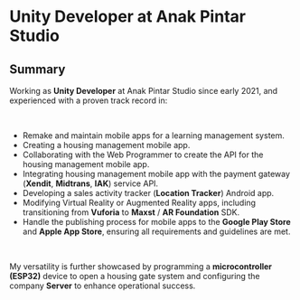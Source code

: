 # **<span class="text-primary dark:text-primaryDark">Unity Developer</span> at Anak Pintar Studio**

## **Summary**

Working as **Unity Developer** at Anak Pintar Studio since early 2021, and experienced with a proven track record in:

<br>

- Remake and maintain mobile apps for a learning management system. 
- Creating a housing management mobile app.
- Collaborating with the Web Programmer to create the API for the housing management mobile app.
- Integrating housing management mobile app with the payment gateway (**Xendit**, **Midtrans**, **IAK**) service API.
- Developing a sales activity tracker (**Location Tracker**) Android app.
- Modifying Virtual Reality or Augmented Reality apps, including transitioning from **Vuforia** to **Maxst** / **AR Foundation** SDK.
- Handle the publishing process for mobile apps to the **Google Play Store** and **Apple App Store**, ensuring all requirements and guidelines are met.

<br>

My versatility is further showcased by programming a **microcontroller (ESP32)** device to open a housing gate system and configuring the company **Server** to enhance operational success.
